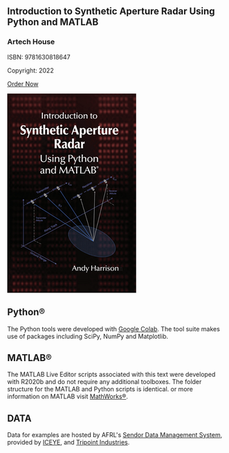 ## Introduction to Synthetic Aperture Radar Using Python and MATLAB

### Artech House
ISBN: 9781630818647 

Copyright: 2022

[Order Now](https://us.artechhouse.com/Introduction-to-Synthetic-Aperture-Radar-Using-Python-and-MATLAB-P2293.aspx)

![Book_logo](book_cover_small.png)

## Python®

The Python tools were developed with [Google Colab](https://colab.research.google.com/notebooks/intro.ipynb).  The  tool  suite  makes  use  of  packages  including  SciPy,  NumPy and  Matplotlib. 

## MATLAB®

The MATLAB Live Editor scripts associated with this  text  were  developed  with  R2020b  and  do  not  require  any  additional  toolboxes. The folder structure for the MATLAB and Python scripts is identical.  or more information on MATLAB visit [MathWorks®](https://www.mathworks.com/).

## DATA
Data for examples are hosted by AFRL's [Sendor Data Management System](https://www.sdms.afrl.af.mil/index.php), provided by [ICEYE](https://www.iceye.com/), and [Tripoint Industries](http://tripointindustries.com/).
